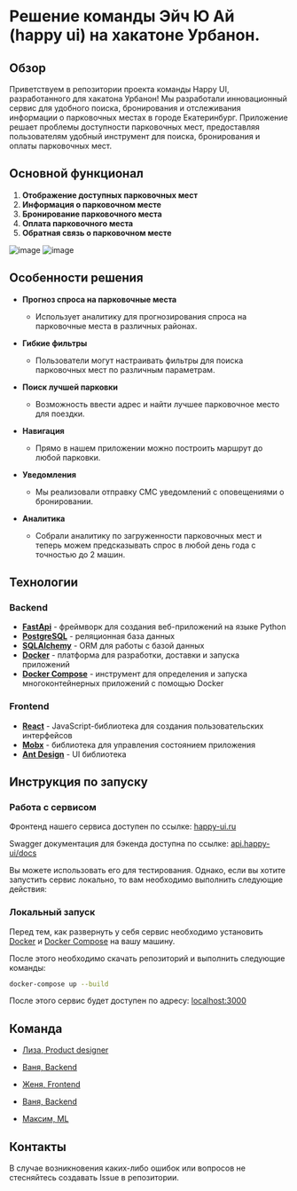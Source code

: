 # Решение команды Эйч Ю Ай (happy ui) на хакатоне Урбанон.

## Обзор

Приветствуем в репозитории проекта команды Happy UI, разработанного для хакатона Урбанон! Мы разработали инновационный сервис для удобного поиска, бронирования и отслеживания информации о парковочных местах в городе Екатеринбург. Приложение решает проблемы доступности парковочных мест, предоставляя пользователям удобный инструмент для поиска, бронирования и оплаты парковочных мест.

## Основной функционал

1. **Отображение доступных парковочных мест**
2. **Информация о парковочном месте**
3. **Бронирование парковочного места**
4. **Оплата парковочного места**
5. **Обратная связь о парковочном месте**
  
![image](https://github.com/avalanche05/urbaton/assets/21103882/b7684827-4582-4838-bf74-dc567131ad41)
![image](https://github.com/avalanche05/urbaton/assets/21103882/4c43a624-716a-4bf9-a482-835b7a694302)

## Особенности решения

- **Прогноз спроса на парковочные места**
  - Использует аналитику для прогнозирования спроса на парковочные места в различных районах.

- **Гибкие фильтры**
  - Пользователи могут настраивать фильтры для поиска парковочных мест по различным параметрам.

- **Поиск лучшей парковки**
  - Возможность ввести адрес и найти лучшее парковочное место для поездки.
 
- **Навигация**
  - Прямо в нашем приложении можно построить маршрут до любой парковки.

- **Уведомления**
  - Мы реализовали отправку СМС уведомлений с оповещениями о бронировании.

- **Аналитика**
  - Собрали аналитику по загруженности парковочных мест и теперь можем предсказывать спрос в любой день года с точностью до 2 машин.

## Технологии

### Backend

- [**FastApi**](https://fastapi.tiangolo.com/) - фреймворк для создания веб-приложений на языке Python
- [**PostgreSQL**](https://www.postgresql.org/) - реляционная база данных
- [**SQLAlchemy**](https://www.sqlalchemy.org/) - ORM для работы с базой данных
- [**Docker**](https://www.docker.com/) - платформа для разработки, доставки и запуска приложений
- [**Docker Compose**](https://docs.docker.com/compose/) - инструмент для определения и запуска многоконтейнерных приложений с помощью Docker

### Frontend

- [**React**](https://reactjs.org/) - JavaScript-библиотека для создания пользовательских интерфейсов
- [**Mobx**](https://mobx.js.org/) - библиотека для управления состоянием приложения
- [**Ant Design**](https://ant.design/) - UI библиотека

## Инструкция по запуску

### Работа с сервисом

Фронтенд нашего сервиса доступен по ссылке:  [happy-ui.ru](http://happy-ui.ru)

Swagger документация для бэкенда доступна по ссылке: [api.happy-ui/docs](http://api.happy-ui/docs/)

Вы можете использовать его для тестирования. Однако, если вы хотите запустить сервис локально, то вам необходимо выполнить следующие действия:

### Локальный запуск

Перед тем, как развернуть у себя сервис необходимо установить [Docker](https://docs.docker.com/get-docker/) и [Docker Compose](https://docs.docker.com/compose/install) на вашу машину.

После этого необходимо скачать репозиторий и выполнить следующие команды:

```bash
docker-compose up --build
```

После этого сервис будет доступен по адресу: [localhost:3000](http://localhost:3000)

## Команда

- [Лиза, Product designer](https://t.me/dvij_designer)

- [Ваня, Backend](https://t.me/maj0rio)

- [Женя, Frontend](https://t.me/shmate)

- [Ваня, Backend](https://t.me/mrapplexz)

- [Максим, ML]([https://t.me/nizhgo](https://t.me/avalanche05))


## Контакты

В случае возникновения каких-либо ошибок или вопросов не стесняйтесь создавать Issue в репозитории. 
